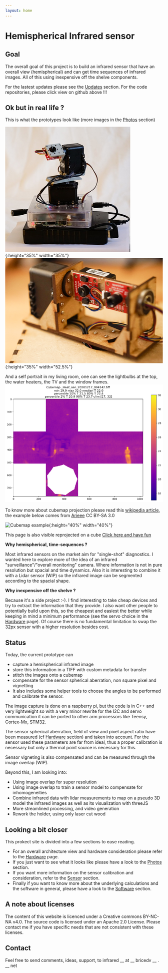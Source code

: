 ```yaml
---
layout: home
---
```




# Hemispherical Infrared sensor

## Goal

The overall goal of this project is to build an infrared sensor that have an overall view (hemispherical) and can get time sequences of infrared images. All of this using inexpensive off the shelve components.

For the lastest updates please see the [Updates](/Updates) section. For the code repositories, please click view on github above !!!

## Ok but in real life ?

This is what the prototypes look like (more images in the [Photos](/Photos) section)

![HIrv01](/assets/photos/20201212/DSC8047_400px.jpg){:height="35%" width="35%"}
![HIrv02](/assets/photos/202102xx/DSC9074.jpg){:height="35%" width="52.5%"}

And a self portrait in my living room, one can see the lightbulbs at the top, the water heaters, the TV and the window frames.
![Living_room](/assets/images/20201217_Living_room.png)

To know more about cubemap projection please read this [wikipedia article](https://en.wikipedia.org/wiki/Cube_mapping), the example below comes from [Arieee](https://en.wikipedia.org/wiki/Cube_mapping#/media/File:Skybox_example.png) CC BY-SA 3.0

![Cubemap example](https://upload.wikimedia.org/wikipedia/commons/b/b4/Skybox_example.png){:height="40%" width="40%"}

This page is also visible reprojected on a cube [Click here and have fun](/Thermweb)


**Why hemispherical, time-sequences ?**

Most infrared sensors on the market aim for "single-shot" diagnostics. I wanted here to explore more of the idea of an infrared "surveillance"/"overall monitoring" camera. Where information is not in pure resolution but spacial and time dynamics. Also it is interesting to combine it with a Lidar sensor (WIP) so the infrared image can be segmented according to the spacial shape.

**Why inexpensive off the shelve ?**

Because it's a side project :-). I find interesting to take cheap devices and try to extract the information that they provide. I also want other people to potentially build upon this, so the cheapest and easiest the better while keeping in mind a minimum performance (see the servo choice in the [Hardware](/Hardware) page). Of course there is no fundamental limitation to swap the 32px sensor with a higher resolution besides cost.

## Status

Today, the current prototype can 
 - capture a hemispherical infrared image
 - store this information in a TIFF with custom metadata for transfer
 - stitch the images onto a cubemap
 - compensate for the sensor spherical aberration, non square pixel and vignetting
 - It also includes some helper tools to choose the angles to be performed and calibrate the sensor.

The image capture is done on a raspberry pi, but the code is in C++ and very lightweight so with a very minor rewrite for the I2C and servo communication it can be ported to other arm processors like Teensy, Cortex-Mx, STM32.

The sensor spherical aberration, field of view and pixel aspect ratio have been measured (cf [Hardware](/Hardware) section) and taken into account. For the sensor used these parameters are far from ideal, thus a proper calibration is necessary but only a thermal point source is necessary for this.

Sensor vigneting is also compensated and can be measured through the image overlap (WIP).

Beyond this, I am looking into: 
 - Using image overlap for super resolution
 - Using image overlap to train a sensor model to compensate for inhomogeneities
 - Combine infrared data with lidar measurements to map on a pseudo 3D model the infrared images as well as its visualization with threeJS
 - More streamlined processing, and video generation
 - Rework the holder, using only laser cut wood


## Looking a bit closer

This prokect site is divided into a few sections to ease reading.

 - For an overall architecture view and hardware consideration please refer to the [Hardware](/Hardware) page.
 - If you just want to see what it looks like please have a look to the [Photos](/Photos) section.
 - If you want more information on the sensor calibration and consideration, refer to the [Sensor](/Sensor) section.
 - Finally if you want to know more about the underlying calculations and the software in general, please have a look to the [Software](/Software) section.



## A note about licenses

The content of this website is licenced under a Creative commons BY-NC-NA v4.0. The source code is licensed under an Apache 2.0 License.
Please contact me if you have specific needs that are not consistent with these licenses.

## Contact

Feel free to send comments, ideas, support, to infrared __ at __ bricedv __ . __ net


